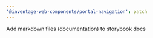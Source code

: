 ```yaml
---
'@inventage-web-components/portal-navigation': patch
---
```


Add markdown files (documentation) to storybook docs
